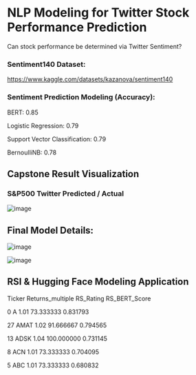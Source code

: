 # NLP Modeling for Twitter Stock Performance Prediction 

Can stock performance be determined via Twitter Sentiment?

### Sentiment140 Dataset:

https://www.kaggle.com/datasets/kazanova/sentiment140


### Sentiment Prediction Modeling (Accuracy):

BERT: 0.85

Logistic Regression: 0.79

Support Vector Classification: 0.79

BernoulliNB: 0.78



## Capstone Result Visualization 


### S&P500 Twitter Predicted / Actual
![image](https://user-images.githubusercontent.com/114745325/194470771-19487401-0fd9-47f9-a872-072f424fd44f.png)


## Final Model Details:

![image](https://user-images.githubusercontent.com/114745325/195260468-c9ab7d64-e61b-43bf-a001-7f941a2fff20.png)

![image](https://user-images.githubusercontent.com/114745325/195252183-83a13f40-f6c8-4456-a6f9-386c563f18cb.png)

## RSI & Hugging Face Modeling Application

   Ticker  Returns_multiple   RS_Rating  RS_BERT_Score
   
   
0       A              1.01   73.333333       0.831793

27   AMAT              1.02   91.666667       0.794565

13   ADSK              1.04  100.000000       0.731145

8     ACN              1.01   73.333333       0.704095

5     ABC              1.01   73.333333       0.680832
